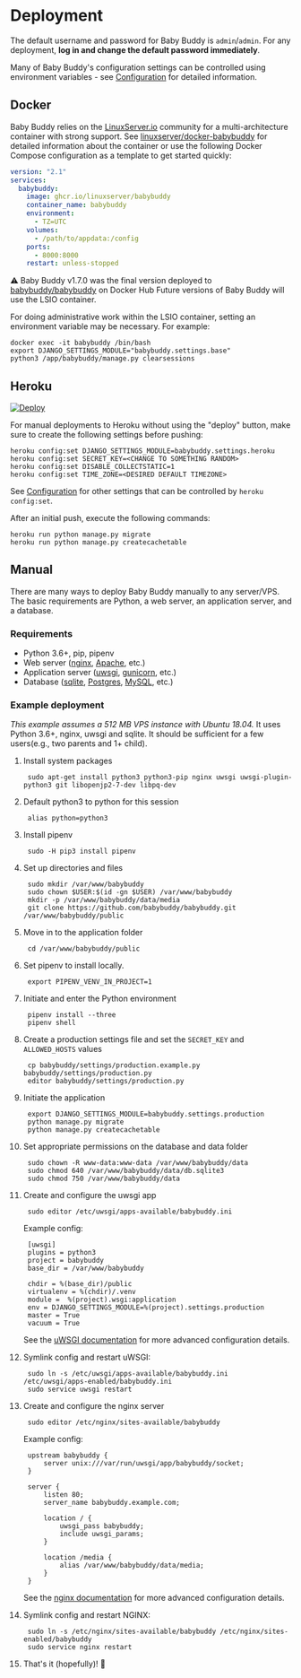 # Deployment

The default username and password for Baby Buddy is `admin`/`admin`. For any
deployment, **log in and change the default password immediately**.

Many of Baby Buddy's configuration settings can be controlled using environment
variables - see [Configuration](/docs/configuration.md) for detailed information.

## Docker

Baby Buddy relies on the [LinuxServer.io](https://www.linuxserver.io/) community
for a multi-architecture container with strong support. See
[linuxserver/docker-babybuddy](https://github.com/linuxserver/docker-babybuddy)
for detailed information about the container or use the following Docker Compose
configuration as a template to get started quickly:

```yaml
version: "2.1"
services:
  babybuddy:
    image: ghcr.io/linuxserver/babybuddy
    container_name: babybuddy
    environment:
      - TZ=UTC
    volumes:
      - /path/to/appdata:/config
    ports:
      - 8000:8000
    restart: unless-stopped
```

:warning: Baby Buddy v1.7.0 was the final version deployed to
[babybuddy/babybuddy](https://hub.docker.com/r/babybuddy/babybuddy) on Docker Hub
Future versions of Baby Buddy will use the LSIO container.

For doing administrative work within the LSIO container, setting an environment variable may be necessary.
For example:

```
docker exec -it babybuddy /bin/bash
export DJANGO_SETTINGS_MODULE="babybuddy.settings.base"
python3 /app/babybuddy/manage.py clearsessions
```

## Heroku

[![Deploy](https://www.herokucdn.com/deploy/button.svg)](https://dashboard.heroku.com/new?button-url=https%3A%2F%2Fgithub.com%2Fbabybuddy%2Fbabybuddy&template=https%3A%2F%2Fgithub.com%2Fbabybuddy%2Fbabybuddy)

For manual deployments to Heroku without using the "deploy" button, make sure to
create the following settings before pushing:

    heroku config:set DJANGO_SETTINGS_MODULE=babybuddy.settings.heroku
    heroku config:set SECRET_KEY=<CHANGE TO SOMETHING RANDOM>
    heroku config:set DISABLE_COLLECTSTATIC=1
    heroku config:set TIME_ZONE=<DESIRED DEFAULT TIMEZONE>

See [Configuration](/docs/configuration.md) for other settings that can be controlled
by `heroku config:set`.

After an initial push, execute the following commands:

    heroku run python manage.py migrate
    heroku run python manage.py createcachetable

## Manual

There are many ways to deploy Baby Buddy manually to any server/VPS. The basic 
requirements are Python, a web server, an application server, and a database.

### Requirements

- Python 3.6+, pip, pipenv
- Web server ([nginx](http://nginx.org/), [Apache](http://httpd.apache.org/), etc.)
- Application server ([uwsgi](http://projects.unbit.it/uwsgi), [gunicorn](http://gunicorn.org/), etc.)
- Database ([sqlite](https://sqlite.org/), [Postgres](https://www.postgresql.org/), [MySQL](https://www.mysql.com/), etc.)

### Example deployment

*This example assumes a 512 MB VPS instance with Ubuntu 18.04.* It uses Python 3.6+,
nginx, uwsgi and sqlite. It should be sufficient for a few users(e.g., two parents
and 1+ child).

1. Install system packages

        sudo apt-get install python3 python3-pip nginx uwsgi uwsgi-plugin-python3 git libopenjp2-7-dev libpq-dev

1. Default python3 to python for this session

        alias python=python3

1. Install pipenv

        sudo -H pip3 install pipenv

1. Set up directories and files

        sudo mkdir /var/www/babybuddy
        sudo chown $USER:$(id -gn $USER) /var/www/babybuddy
        mkdir -p /var/www/babybuddy/data/media
        git clone https://github.com/babybuddy/babybuddy.git /var/www/babybuddy/public

1. Move in to the application folder

        cd /var/www/babybuddy/public
        
1. Set pipenv to install locally.

        export PIPENV_VENV_IN_PROJECT=1

1. Initiate and enter the Python environment

        pipenv install --three
        pipenv shell

1. Create a production settings file and set the ``SECRET_KEY`` and ``ALLOWED_HOSTS`` values

        cp babybuddy/settings/production.example.py babybuddy/settings/production.py
        editor babybuddy/settings/production.py

1. Initiate the application

        export DJANGO_SETTINGS_MODULE=babybuddy.settings.production
        python manage.py migrate
        python manage.py createcachetable

1. Set appropriate permissions on the database and data folder

        sudo chown -R www-data:www-data /var/www/babybuddy/data
        sudo chmod 640 /var/www/babybuddy/data/db.sqlite3
        sudo chmod 750 /var/www/babybuddy/data

1. Create and configure the uwsgi app

        sudo editor /etc/uwsgi/apps-available/babybuddy.ini

    Example config:

        [uwsgi]
        plugins = python3
        project = babybuddy
        base_dir = /var/www/babybuddy

        chdir = %(base_dir)/public
        virtualenv = %(chdir)/.venv
        module =  %(project).wsgi:application
        env = DJANGO_SETTINGS_MODULE=%(project).settings.production
        master = True
        vacuum = True

    See the [uWSGI documentation](http://uwsgi-docs.readthedocs.io/en/latest/)
    for more advanced configuration details.

1. Symlink config and restart uWSGI:

        sudo ln -s /etc/uwsgi/apps-available/babybuddy.ini /etc/uwsgi/apps-enabled/babybuddy.ini
        sudo service uwsgi restart

1. Create and configure the nginx server

        sudo editor /etc/nginx/sites-available/babybuddy

    Example config:

        upstream babybuddy {
            server unix:///var/run/uwsgi/app/babybuddy/socket;
        }

        server {
            listen 80;
            server_name babybuddy.example.com;

            location / {
                uwsgi_pass babybuddy;
                include uwsgi_params;
            }
            
            location /media {
                alias /var/www/babybuddy/data/media;
            }
        }

    See the [nginx documentation](https://nginx.org/en/docs/) for more advanced
    configuration details.

1. Symlink config and restart NGINX:

        sudo ln -s /etc/nginx/sites-available/babybuddy /etc/nginx/sites-enabled/babybuddy
        sudo service nginx restart

1. That's it (hopefully)! :tada:
